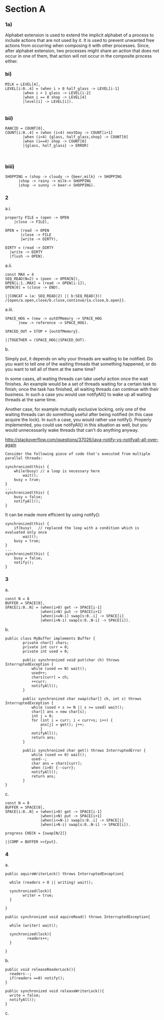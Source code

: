 # Section A
### 1a)

Alphabet extension is used to extend the implicit alphabet of a process to include actions that are not used by it. It is used to prevent unwanted free actions from occurring when composing it with other processes. Since, after alphabet extension, two processes might share an action that does not occur in one of them, that action will not occur in the composite process either.

### bi)

```
MILK = LEVEL[4],
LEVEL[i:0..4] = (when i > 0 half_glass -> LEVEL[i-1]
        |when i > 1 glass -> LEVEL[i-2]
        |when i == 0 shop -> LEVEL[4]
        |level[i] -> LEVEL[i]).
        
```

### bii)

```
RANCID = COUNT[0],
COUNT[i:0..4] = (when (i<4) nextDay -> COUNT[i+1]
        |when (i<4) {glass, half_glass,shop} -> COUNT[0]
        |when (i==4) shop -> COUNT[0]
        |{glass, half_glass} -> ERROR)
        
        
```

### biii)

```                                                                                                                                                                                                                  
SHOPPING = (shop -> cloudy -> {beer,milk} -> SHOPPING
      |shop -> rainy -> milk-> SHOPPING
      |shop -> sunny -> beer-> SHOPPING).
```

### 2

a.i.

```
property FILE = (open -> OPEN
    |close -> FILE),

OPEN = (read -> OPEN
       |close -> FILE
       |write -> DIRTY),

DIRTY = (read -> DIRTY
  |write -> DIRTY
  |flush -> OPEN).
```

a.ii.

```
const MAX = 4
SEQ_READ(N=2) = (poen -> OPEN[N]),
OPEN[i:1..MAX] = (read -> OPEN[i-1]),
OPEN[0] = (close -> END).

||CONCAT = (a: SEQ_READ(2) || b:SEQ_READ(3))
/{open/a.open,close/b.close,continue/{a.close,b.open}}.
```

a.iii.

```
SPACE_HOG = (new -> outOfMemory -> SPACE_HOG
      |new -> reference -> SPACE_HOG).

SPACED_OUT = STOP + {outOfMemory}.

||TOGETHER = (SPACE_HOG||SPACED_OUT).
```

b.

Simply put, it depends on why your threads are waiting to be notified. Do you want to tell one of the waiting threads that something happened, or do you want to tell all of them at the same time?

In some cases, all waiting threads can take useful action once the wait finishes. An example would be a set of threads waiting for a certain task to finish; once the task has finished, all waiting threads can continue with their business. In such a case you would use notifyAll() to wake up all waiting threads at the same time.

Another case, for example mutually exclusive locking, only one of the waiting threads can do something useful after being notified (in this case acquire the lock). In such a case, you would rather use notify(). Properly implemented, you could use notifyAll() in this situation as well, but you would unnecessarily wake threads that can't do anything anyway.

http://stackoverflow.com/questions/37026/java-notify-vs-notifyall-all-over-again

```
Consider the following piece of code that's executed from multiple parallel threads:

synchronized(this) {
    while(busy) // a loop is necessary here
        wait();
    busy = true;
}
...
synchronized(this) {
    busy = false;
    notifyAll();
}

```

It can be made more efficient by using notify():
```
synchronized(this) {
    if(busy)   // replaced the loop with a condition which is evaluated only once
        wait();
    busy = true;
}
...
synchronized(this) {
    busy = false;
    notify();
}
```

### 3

a.

```
const N = 8
BUFFER = SPACE[0],
SPACE[i:0..N] = (when(i>0) get -> SPACE[i-1]
                |when(i<N) put -> SPACE[i+1]
                |when(i<=N-i) swap[s:0..i] -> SPACE[i]
                |when(i>N-i) swap[s:0..N-i] -> SPACE[i]).
```

b.

```
public class MyBuffer implements Buffer {
        private char[] chars;
        private int curr = 0;
        private int used = 0;

        public synchronized void put(char ch) throws InterruptedException {
            while (used == N) wait();
            used++;
            chars[curr] = ch;
            ++curr;
            notifyAll();
        }

        public synchronized char swap(char[] ch, int s) throws InterruptedException {
            while (used + s >= N || s >= used) wait();
            char[] ans = new char[s];
            int j = 0;
            for (int i = curr; i < curr+s; i++) {
                ans[j] = get(); j++;
                }
            notifyAll();
            return ans;
        }

        public synchronized char get() throws InterruptedError {
            while (used == 0) wait();
            used--;
            char ans = chars[curr];
            when (i>0) {--curr};
            notifyAll();
            return ans;
        }
}
```

c.

```
const N = 8
BUFFER = SPACE[0],
SPACE[i:0..N] = (when(i>0) get -> SPACE[i-1]
                |when(i<N) put -> SPACE[i+1]
                |when(i<=N-i) swap[s:0..i] -> SPACE[i]
                |when(i>N-i) swap[s:0..N-i] -> SPACE[i]).

progress CHECK = {swap[N/2]}

||COMP = BUFFER >>{put}.
```

### 4

a.

```
public aquireWriterLock() throws InterruptedException{

  while (readers > 0 || writing) wait();
  
  synchronized(lock){
        writer = true; 
  }
  
}

public synchronized void aquireRead() throws InterruptedException{

  while (writer) wait();
  
  synchronized(lock){
          readers++;
  }
  
}

```


b.

```
public void releaseReaderLock(){
  readers--;
  if(readers ==0) notify();
}

public synchronized void releaseWriterLock(){
  write = false;
  notifyAll();
}
```

c.






